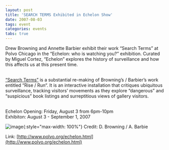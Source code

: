 ```yaml
---
layout: post
title: 'SEARCH TERMS Exhibited in Echelon Show'
date: 2007-08-03
tags: event
categories: events
tabs: true
---
```


Drew Browning and Annette Barbier exhibit their work &ldquo;Search Terms&rdquo; at Polvo Chicago in the &ldquo;Echelon: who is watching you?&rdquo; exhibition.  Curated by Miguel Cortez, &ldquo;Echelon&rdquo; explores the history of surveillance and how this affects us at this present time.<br><br>

<a href="http://www.unreal-estates.com/">&ldquo;Search Terms&rdquo;</a> is a substantial re-making of Browning&rsquo;s / Barbier&rsquo;s work entitled &ldquo;Rise / Run&ldquo;. It is an interactive installation that critiques ubiquitous surveillance, tracking visitors&rsquo; movements as they explore &ldquo;dangerous&rdquo; and &ldquo;suspicious&rdquo; book listings and surreptitious views of gallery visitors.<br><br>

Echelon Opening: Friday, August 3 from 6pm-10pm<br>
Exhibiton: August 3 - September 1, 2007

![image](https://www.evl.uic.edu/output/originals/search_terms.png-srcw.jpg){:style="max-width: 100%"}
Credit: D. Browning / A. Barbie


Link: [http://www.polvo.org/echelon.html](http://www.polvo.org/echelon.html)
